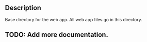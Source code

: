 ## Description
Base directory for the web app. All web app files go in this directory.

## TODO: Add more documentation.